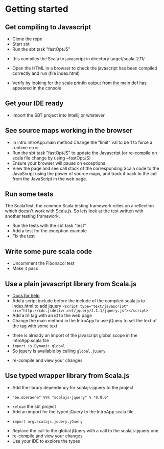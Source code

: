 # Getting started

## Get compiling to Javascript

* Clone the repo
* Start sbt
* Run the sbt task "fastOptJS"
 - this compiles the Scala to javascript in directory target/scala-2.11/
* Open the HTML in a browser to check the javascript has been
  compiled correctly and run (file index.html)
 - Verify by looking for the scala println output from the main def
   has appeared in the console

## Get your IDE ready

* Import the SBT project into Intellij or whatever

## See source maps working in the browser

* In intro.IntroApp.main method Change the "limit" val to be 1 to force a
  runtime error
* Run the sbt task "fastOptJS" to update the Javascript (or re-compile on
  scala file change by using ~fastOptJS)
* Ensure your browser will pause on exceptions
* View the page and see call stack of the corresponding Scala code to the
  JavaScript using the power of source maps, and track it back to the call
  from the JavaScript in the web page.

## Run some tests

The ScalaTest, the common Scala testing framework relies on a reflection which
doesn't work with Scala.js. So lets look at the test written with another
testing framework.

* Run the tests with the sbt task "test"
* Add a test for the exception example
* Fix the test

## Write some pure scala code

* Uncomment the Fibonacci test
* Make it pass

## Use a plain javascript library from Scala.js

* [Docs for help](http://www.scala-js.org/doc/calling-javascript.html)
* Add a script include before the include of the compiled scala js to
  index.html to add jquery
 ```<script type="text/javascript" src="http://cdn.jsdelivr.net/jquery/2.1.1/jquery.js"></script>```
* Add a h1 tag with an id to the web page
* Change the main method in the IntroApp to use jQuery to set the text of the
  tag with some text
 - there is already an import of the javascript global scope in the
   IntroApp.scala file
  - ```import js.Dynamic.global```
 - So jquery is available by calling ```global.jQuery```
* re-compile and view your changes

## Use typed wrapper library from Scala.js

* Add the library dependency for scalajs-jquery to the project
 - ```"be.doeraene" %%% "scalajs-jquery" % "0.8.0"```
* `reload` the sbt project
* Add an import for the typed jQuery to the IntroApp.scala file
 - ```import org.scalajs.jquery.jQuery```
* Replace the call to the global jQuery with a call to the scalajs-jquery one
* re-compile and view your changes
* Use your IDE to explore the types